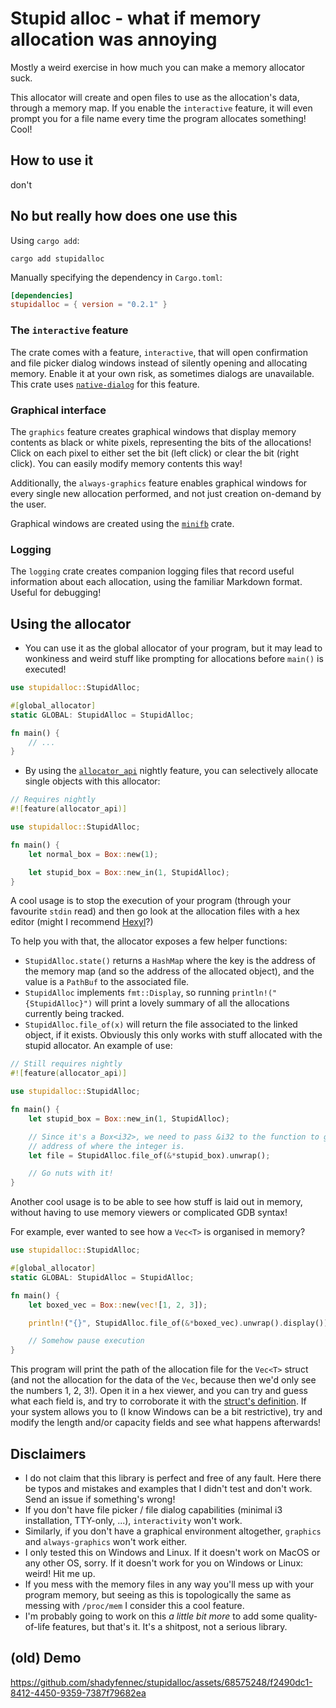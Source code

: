 # Stupid alloc - what if memory allocation was annoying
Mostly a weird exercise in how much you can make a memory allocator suck.

This allocator will create and open files to use as the allocation's data, through a memory map. If you enable the `interactive` feature, it will even prompt you for a file name every time
the program allocates something! Cool!


## How to use it
don't

## No but really how does one use this
Using `cargo add`:

```shell
cargo add stupidalloc
```

Manually specifying the dependency in `Cargo.toml`:

```toml
[dependencies]
stupidalloc = { version = "0.2.1" }
```

### The `interactive` feature
The crate comes with a feature, `interactive`, that will open confirmation and file picker dialog windows instead of silently opening and allocating memory. Enable it at your own risk,
as sometimes dialogs are unavailable. This crate uses [`native-dialog`](https://crates.io/crates/native-dialog) for this feature.

### Graphical interface
The `graphics` feature creates graphical windows that display memory contents as black or white pixels, representing the bits of the allocations! Click on each pixel to either set the bit (left click) or clear the bit (right click). You can easily modify memory contents this way!

Additionally, the `always-graphics` feature enables graphical windows for every single new allocation performed, and not just creation on-demand by the user.

Graphical windows are created using the [`minifb`](https://crates.io/crates/minifb) crate.

### Logging
The `logging` crate creates companion logging files that record useful information about each allocation, using the familiar Markdown format. Useful for debugging!

## Using the allocator
- You can use it as the global allocator of your program, but it may lead to wonkiness and weird stuff like prompting for allocations before `main()` is executed!

```rust
use stupidalloc::StupidAlloc;

#[global_allocator]
static GLOBAL: StupidAlloc = StupidAlloc;

fn main() {
    // ...
}
```

- By using the [`allocator_api`](https://doc.rust-lang.org/beta/unstable-book/library-features/allocator-api.html) nightly feature, you can selectively
allocate single objects with this allocator:

```rust
// Requires nightly
#![feature(allocator_api)]

use stupidalloc::StupidAlloc;

fn main() {
    let normal_box = Box::new(1);

    let stupid_box = Box::new_in(1, StupidAlloc);
}
```

A cool usage is to stop the execution of your program (through your favourite `stdin` read) and then go look at the allocation files with a hex editor (might I recommend [Hexyl](https://github.com/sharkdp/hexyl)?)

To help you with that, the allocator exposes a few helper functions:
- `StupidAlloc.state()` returns a `HashMap` where the key is the address of the memory map (and so the address of the allocated object), and the value is a `PathBuf` to the associated file.
- `StupidAlloc` implements `fmt::Display`, so running `println!("{StupidAlloc}")` will print a lovely summary of all the allocations currently being tracked.
- `StupidAlloc.file_of(x)` will return the file associated to the linked object, if it exists. Obviously this only works with stuff allocated with the stupid allocator. An example of use:

```rust
// Still requires nightly
#![feature(allocator_api)]

use stupidalloc::StupidAlloc;

fn main() {
    let stupid_box = Box::new_in(1, StupidAlloc);

    // Since it's a Box<i32>, we need to pass &i32 to the function to get the 
    // address of where the integer is.
    let file = StupidAlloc.file_of(&*stupid_box).unwrap();

    // Go nuts with it!
}
```

Another cool usage is to be able to see how stuff is laid out in memory, without
having to use memory viewers or complicated GDB syntax!

For example, ever wanted to see how a `Vec<T>` is organised in memory?

```rust
use stupidalloc::StupidAlloc;

#[global_allocator]
static GLOBAL: StupidAlloc = StupidAlloc;

fn main() {
    let boxed_vec = Box::new(vec![1, 2, 3]);

    println!("{}", StupidAlloc.file_of(&*boxed_vec).unwrap().display());

    // Somehow pause execution
}
```

This program will print the path of the allocation file for the `Vec<T>` struct
(and not the allocation for the data of the `Vec`, because then we'd only see
the numbers 1, 2, 3!). Open it in a hex viewer, and you can try and guess what
each field is, and try to corroborate it with the [struct's definition](https://doc.rust-lang.org/stable/std/vec/struct.Vec.html).
If your system allows you to (I know Windows can be a bit restrictive), try and 
modify the length and/or capacity fields and see what happens afterwards!

## Disclaimers
- I do not claim that this library is perfect and free of any fault. Here there be typos and mistakes and examples that I didn't test and don't work. Send an issue if something's wrong!
- If you don't have file picker / file dialog capabilities (minimal i3 installation, TTY-only, ...), `interactivity` won't work. 
- Similarly, if you don't have a graphical environment altogether, `graphics` and `always-graphics` won't work either.
- I only tested this on Windows and Linux. If it doesn't work on MacOS or any other OS, sorry. If it doesn't work for you on Windows or Linux: weird! Hit me up.
- If you mess with the memory files in any way you'll mess up with your program memory, but seeing as this is topologically the same as messing with `/proc/mem` I consider this a cool feature.
- I'm probably going to work on this *a little bit more* to add some quality-of-life features, but that's it. It's a shitpost, not a serious library.

## (old) Demo
https://github.com/shadyfennec/stupidalloc/assets/68575248/f2490dc1-8412-4450-9359-7387f79682ea
